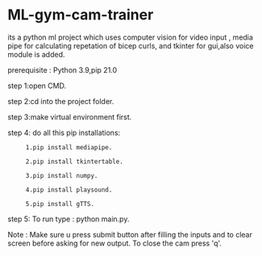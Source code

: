# ML-gym-cam-trainer
its a python ml project which uses computer vision for video input , media pipe for calculating repetation of bicep curls, and tkinter for gui,also voice module is added.


prerequisite :  Python 3.9,pip 21.0   

step 1:open CMD.

step 2:cd into the project folder.

step 3:make virtual environment first.

step 4:  do all this pip installations:

         1.pip install mediapipe.
         
         2.pip install tkintertable.
         
         3.pip install numpy.
         
         4.pip install playsound.
         
         5.pip install gTTS.
         
step 5: To run type : python main.py.

Note : Make sure u press submit button after filling the inputs and to clear screen before asking for new output.
       To close the cam press 'q'. 

